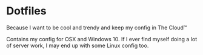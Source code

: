 # Dotfiles

Because I want to be cool and trendy and keep my config in The Cloud™

Contains my config for OSX and Windows 10. If I ever find myself doing a lot of server work, I may end up with some Linux config too.

